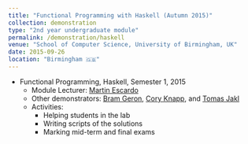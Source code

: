 ```yaml
---
title: "Functional Programming with Haskell (Autumn 2015)"
collection: demonstration
type: "2nd year undergraduate module"
permalink: /demonstration/haskell
venue: "School of Computer Science, University of Birmingham, UK"
date: 2015-09-26
location: "Birmingham 🇬🇧"
---
```


* Functional Programming, Haskell, Semester 1, 2015
   * Module Lecturer: [Martin Escardo](http://www.cs.bham.ac.uk/~mhe/) 
   * Other demonstrators: [Bram Geron](https://bram.xyz/blog/), [Cory Knapp](http://www.cs.bham.ac.uk/~cmk497/), and [Tomas Jakl](http://kam.mff.cuni.cz/~jaklt/)
   * Activities:
     * Helping students in the lab
     * Writing scripts of the solutions
     * Marking mid-term and final exams 
